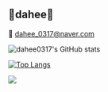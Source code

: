 
<!--
**dahee0317/dahee0317** is a ✨ _special_ ✨ repository because its `README.md` (this file) appears on your GitHub profile.

Here are some ideas to get you started:

- 🔭 I’m currently working on ...
- 🌱 I’m currently learning ...
- 👯 I’m looking to collaborate on ...
- 🤔 I’m looking for help with ...
- 💬 Ask me about ...
- 📫 How to reach me: ...
- 😄 Pronouns: ...
- ⚡ Fun fact: ...
-->


<h2> 🌼dahee🌼 </h2>

<span> 💌 dahee_0317@naver.com </span>

![dahee0317's GitHub stats](https://github-readme-stats.vercel.app/api?username=dahee0317&show_icons=true&theme=vue-dark) 

[![Top Langs](https://github-readme-stats.vercel.app/api/top-langs/?username=dahee0317&layout=compact&theme=vue-dark&langs_count=8)](https://github.com/anuraghazra/github-readme-stats)

<img src="http://mazandi.herokuapp.com/api?handle={dahee0317}&theme=vue-dark"/>







